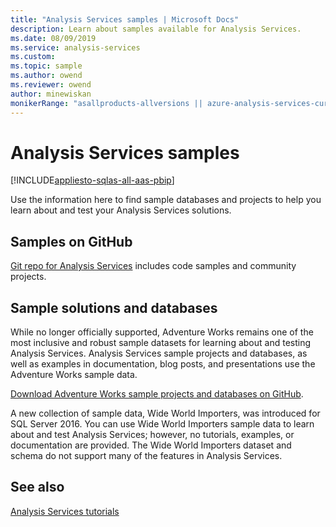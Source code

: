 ```yaml
---
title: "Analysis Services samples | Microsoft Docs"
description: Learn about samples available for Analysis Services.
ms.date: 08/09/2019
ms.service: analysis-services
ms.custom:
ms.topic: sample
ms.author: owend
ms.reviewer: owend
author: minewiskan
monikerRange: "asallproducts-allversions || azure-analysis-services-current || power-bi-premium-current || >= sql-analysis-services-2016"
---
```

# Analysis Services samples

[!INCLUDE[appliesto-sqlas-all-aas-pbip](includes/appliesto-sqlas-all-aas-pbip.md)]

Use the information here to find sample databases and projects to help you learn about and test your Analysis Services solutions.

## Samples on GitHub

[Git repo for Analysis Services](https://github.com/Microsoft/Analysis-Services) includes code samples and community projects.

## Sample solutions and databases  

While no longer officially supported, Adventure Works remains one of the most inclusive and robust sample datasets for learning about and testing Analysis Services. Analysis Services sample projects and databases, as well as examples in documentation, blog posts, and presentations use the Adventure Works sample data.

[Download Adventure Works sample projects and databases on GitHub](https://github.com/Microsoft/sql-server-samples/releases/tag/adventureworks).

A new collection of sample data, Wide World Importers, was introduced for SQL Server 2016. You can use Wide World Importers sample data to learn about and test Analysis Services; however, no tutorials, examples, or documentation are provided. The Wide World Importers dataset and schema do not support many of the features in Analysis Services.

## See also

[Analysis Services tutorials](../analysis-services/analysis-services-tutorials-ssas.md)
